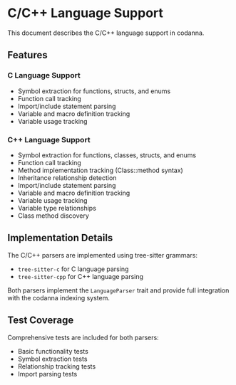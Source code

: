 # C/C++ Language Support

This document describes the C/C++ language support in codanna.

## Features

### C Language Support
- Symbol extraction for functions, structs, and enums
- Function call tracking
- Import/include statement parsing
- Variable and macro definition tracking
- Variable usage tracking

### C++ Language Support
- Symbol extraction for functions, classes, structs, and enums
- Function call tracking
- Method implementation tracking (Class::method syntax)
- Inheritance relationship detection
- Import/include statement parsing
- Variable and macro definition tracking
- Variable usage tracking
- Variable type relationships
- Class method discovery

## Implementation Details

The C/C++ parsers are implemented using tree-sitter grammars:
- `tree-sitter-c` for C language parsing
- `tree-sitter-cpp` for C++ language parsing

Both parsers implement the `LanguageParser` trait and provide full integration with the codanna indexing system.

## Test Coverage

Comprehensive tests are included for both parsers:
- Basic functionality tests
- Symbol extraction tests
- Relationship tracking tests
- Import parsing tests